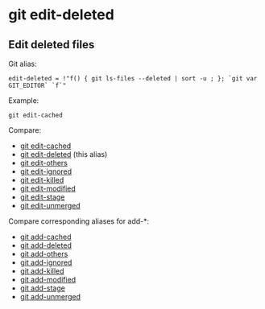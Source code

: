# git edit-deleted

## Edit deleted files

Git alias:

```git
edit-deleted = !"f() { git ls-files --deleted | sort -u ; }; `git var GIT_EDITOR` `f`"
```

Example:

```shell
git edit-cached
```

Compare:

* [git edit-cached](../git-edit-cached) 
* [git edit-deleted](../git-edit-deleted) (this alias)
* [git edit-others](../git-edit-others)
* [git edit-ignored](../git-edit-ignored)
* [git edit-killed](../git-edit-killed)
* [git edit-modified](../git-edit-modified)
* [git edit-stage](../git-edit-stage)
* [git edit-unmerged](../git-edit-unmerged)

Compare corresponding aliases for add-*:

* [git add-cached](../git-add-cached)
* [git add-deleted](../git-add-deleted)
* [git add-others](../git-add-others)
* [git add-ignored](../git-add-ignored)
* [git add-killed](../git-add-killed)
* [git add-modified](../git-add-modified)
* [git add-stage](../git-add-stage)
* [git add-unmerged](../git-add-unmerged)
